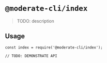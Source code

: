 # `@moderate-cli/index`

> TODO: description

## Usage

```
const index = require('@moderate-cli/index');

// TODO: DEMONSTRATE API
```
